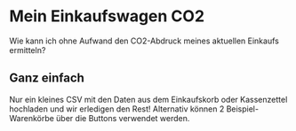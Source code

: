 # Mein Einkaufswagen CO2

Wie kann ich ohne Aufwand den CO2-Abdruck meines aktuellen Einkaufs ermitteln?

## Ganz einfach

Nur ein kleines CSV mit den Daten aus dem Einkaufskorb oder Kassenzettel hochladen und wir erledigen den Rest! Alternativ können 2 Beispiel-Warenkörbe über die Buttons verwendet werden.
